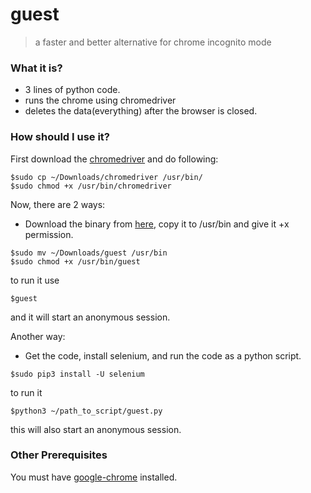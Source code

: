 # guest
>a faster and better alternative for chrome incognito mode

### What it is?
* 3 lines of python code.
* runs the chrome using chromedriver
* deletes the data(everything) after the browser is closed.

### How should I use it?

First download the  [chromedriver](https://chromedriver.storage.googleapis.com/index.html?path=2.28/) and do following:
```
$sudo cp ~/Downloads/chromedriver /usr/bin/
$sudo chmod +x /usr/bin/chromedriver
```
Now, there are 2 ways:

* Download the binary from [here](https://drive.google.com/open?id=0B1o2cfjSr08fS0xlN2NhcERYSVU), 
copy it to /usr/bin and give it +x permission.
```
$sudo mv ~/Downloads/guest /usr/bin
$sudo chmod +x /usr/bin/guest
```
to run it use
```
$guest
```
and it will start an anonymous session.

Another way:

* Get the code, install selenium,
and run the code as a python script.
```
$sudo pip3 install -U selenium

```
to run it
```
$python3 ~/path_to_script/guest.py
```
this will also start an anonymous session.

### Other Prerequisites
You must have [google-chrome](https://www.google.com/chrome/browser/desktop/index.html) installed.
